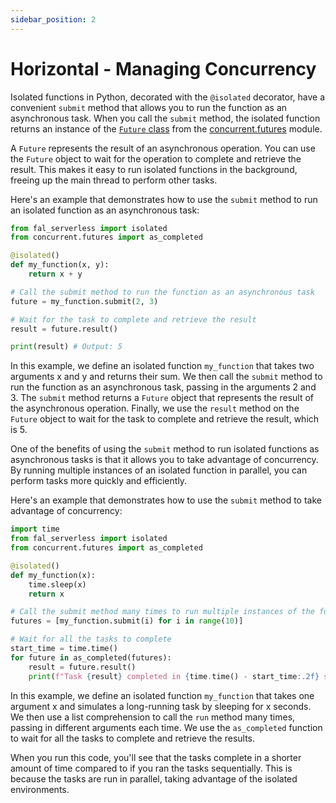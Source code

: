 ```yaml
---
sidebar_position: 2
---
```


# Horizontal - Managing Concurrency

Isolated functions in Python, decorated with the `@isolated` decorator, have a convenient `submit` method that allows you to run the function as an asynchronous task. When you call the `submit` method, the isolated function returns an instance of the [`Future` class](https://docs.python.org/3/library/concurrent.futures.html#concurrent.futures.Future) from the [concurrent.futures](https://docs.python.org/3/library/concurrent.futures.html#module-concurrent.futures) module.

A `Future` represents the result of an asynchronous operation. You can use the `Future` object to wait for the operation to complete and retrieve the result. This makes it easy to run isolated functions in the background, freeing up the main thread to perform other tasks.

Here's an example that demonstrates how to use the `submit` method to run an isolated function as an asynchronous task:

```python
from fal_serverless import isolated
from concurrent.futures import as_completed

@isolated()
def my_function(x, y):
    return x + y

# Call the submit method to run the function as an asynchronous task
future = my_function.submit(2, 3)

# Wait for the task to complete and retrieve the result
result = future.result()

print(result) # Output: 5
```

In this example, we define an isolated function `my_function` that takes two arguments x and y and returns their sum. We then call the `submit` method to run the function as an asynchronous task, passing in the arguments 2 and 3. The `submit` method returns a `Future` object that represents the result of the asynchronous operation. Finally, we use the `result` method on the `Future` object to wait for the task to complete and retrieve the result, which is 5.

One of the benefits of using the `submit` method to run isolated functions as asynchronous tasks is that it allows you to take advantage of concurrency. By running multiple instances of an isolated function in parallel, you can perform tasks more quickly and efficiently.

Here's an example that demonstrates how to use the `submit` method to take advantage of concurrency:

```python
import time
from fal_serverless import isolated
from concurrent.futures import as_completed

@isolated()
def my_function(x):
    time.sleep(x)
    return x

# Call the submit method many times to run multiple instances of the function
futures = [my_function.submit(i) for i in range(10)]

# Wait for all the tasks to complete
start_time = time.time()
for future in as_completed(futures):
    result = future.result()
    print(f"Task {result} completed in {time.time() - start_time:.2f} seconds")
```

In this example, we define an isolated function `my_function` that takes one argument x and simulates a long-running task by sleeping for x seconds. We then use a list comprehension to call the `run` method many times, passing in different arguments each time. We use the `as_completed` function to wait for all the tasks to complete and retrieve the results.

When you run this code, you'll see that the tasks complete in a shorter amount of time compared to if you ran the tasks sequentially. This is because the tasks are run in parallel, taking advantage of the isolated environments.

